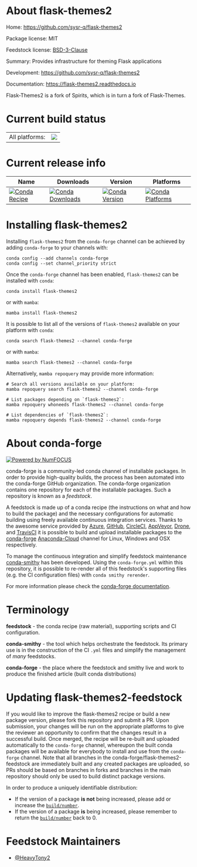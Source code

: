 About flask-themes2
===================

Home: https://github.com/sysr-q/flask-themes2

Package license: MIT

Feedstock license: [BSD-3-Clause](https://github.com/conda-forge/flask-themes2-feedstock/blob/main/LICENSE.txt)

Summary: Provides infrastructure for theming Flask applications

Development: https://github.com/sysr-q/flask-themes2

Documentation: https://flask-themes2.readthedocs.io

Flask-Themes2 is a fork of Spirits, which is in turn a fork of Flask-Themes.


Current build status
====================


<table><tr><td>All platforms:</td>
    <td>
      <a href="https://dev.azure.com/conda-forge/feedstock-builds/_build/latest?definitionId=16150&branchName=main">
        <img src="https://dev.azure.com/conda-forge/feedstock-builds/_apis/build/status/flask-themes2-feedstock?branchName=main">
      </a>
    </td>
  </tr>
</table>

Current release info
====================

| Name | Downloads | Version | Platforms |
| --- | --- | --- | --- |
| [![Conda Recipe](https://img.shields.io/badge/recipe-flask--themes2-green.svg)](https://anaconda.org/conda-forge/flask-themes2) | [![Conda Downloads](https://img.shields.io/conda/dn/conda-forge/flask-themes2.svg)](https://anaconda.org/conda-forge/flask-themes2) | [![Conda Version](https://img.shields.io/conda/vn/conda-forge/flask-themes2.svg)](https://anaconda.org/conda-forge/flask-themes2) | [![Conda Platforms](https://img.shields.io/conda/pn/conda-forge/flask-themes2.svg)](https://anaconda.org/conda-forge/flask-themes2) |

Installing flask-themes2
========================

Installing `flask-themes2` from the `conda-forge` channel can be achieved by adding `conda-forge` to your channels with:

```
conda config --add channels conda-forge
conda config --set channel_priority strict
```

Once the `conda-forge` channel has been enabled, `flask-themes2` can be installed with `conda`:

```
conda install flask-themes2
```

or with `mamba`:

```
mamba install flask-themes2
```

It is possible to list all of the versions of `flask-themes2` available on your platform with `conda`:

```
conda search flask-themes2 --channel conda-forge
```

or with `mamba`:

```
mamba search flask-themes2 --channel conda-forge
```

Alternatively, `mamba repoquery` may provide more information:

```
# Search all versions available on your platform:
mamba repoquery search flask-themes2 --channel conda-forge

# List packages depending on `flask-themes2`:
mamba repoquery whoneeds flask-themes2 --channel conda-forge

# List dependencies of `flask-themes2`:
mamba repoquery depends flask-themes2 --channel conda-forge
```


About conda-forge
=================

[![Powered by
NumFOCUS](https://img.shields.io/badge/powered%20by-NumFOCUS-orange.svg?style=flat&colorA=E1523D&colorB=007D8A)](https://numfocus.org)

conda-forge is a community-led conda channel of installable packages.
In order to provide high-quality builds, the process has been automated into the
conda-forge GitHub organization. The conda-forge organization contains one repository
for each of the installable packages. Such a repository is known as a *feedstock*.

A feedstock is made up of a conda recipe (the instructions on what and how to build
the package) and the necessary configurations for automatic building using freely
available continuous integration services. Thanks to the awesome service provided by
[Azure](https://azure.microsoft.com/en-us/services/devops/), [GitHub](https://github.com/),
[CircleCI](https://circleci.com/), [AppVeyor](https://www.appveyor.com/),
[Drone](https://cloud.drone.io/welcome), and [TravisCI](https://travis-ci.com/)
it is possible to build and upload installable packages to the
[conda-forge](https://anaconda.org/conda-forge) [Anaconda-Cloud](https://anaconda.org/)
channel for Linux, Windows and OSX respectively.

To manage the continuous integration and simplify feedstock maintenance
[conda-smithy](https://github.com/conda-forge/conda-smithy) has been developed.
Using the ``conda-forge.yml`` within this repository, it is possible to re-render all of
this feedstock's supporting files (e.g. the CI configuration files) with ``conda smithy rerender``.

For more information please check the [conda-forge documentation](https://conda-forge.org/docs/).

Terminology
===========

**feedstock** - the conda recipe (raw material), supporting scripts and CI configuration.

**conda-smithy** - the tool which helps orchestrate the feedstock.
                   Its primary use is in the construction of the CI ``.yml`` files
                   and simplify the management of *many* feedstocks.

**conda-forge** - the place where the feedstock and smithy live and work to
                  produce the finished article (built conda distributions)


Updating flask-themes2-feedstock
================================

If you would like to improve the flask-themes2 recipe or build a new
package version, please fork this repository and submit a PR. Upon submission,
your changes will be run on the appropriate platforms to give the reviewer an
opportunity to confirm that the changes result in a successful build. Once
merged, the recipe will be re-built and uploaded automatically to the
`conda-forge` channel, whereupon the built conda packages will be available for
everybody to install and use from the `conda-forge` channel.
Note that all branches in the conda-forge/flask-themes2-feedstock are
immediately built and any created packages are uploaded, so PRs should be based
on branches in forks and branches in the main repository should only be used to
build distinct package versions.

In order to produce a uniquely identifiable distribution:
 * If the version of a package **is not** being increased, please add or increase
   the [``build/number``](https://docs.conda.io/projects/conda-build/en/latest/resources/define-metadata.html#build-number-and-string).
 * If the version of a package **is** being increased, please remember to return
   the [``build/number``](https://docs.conda.io/projects/conda-build/en/latest/resources/define-metadata.html#build-number-and-string)
   back to 0.

Feedstock Maintainers
=====================

* [@HeavyTony2](https://github.com/HeavyTony2/)

